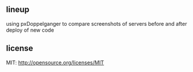 ## lineup

using pxDoppelganger to compare screenshots of servers before and after deploy of new code

## license

MIT: http://opensource.org/licenses/MIT
